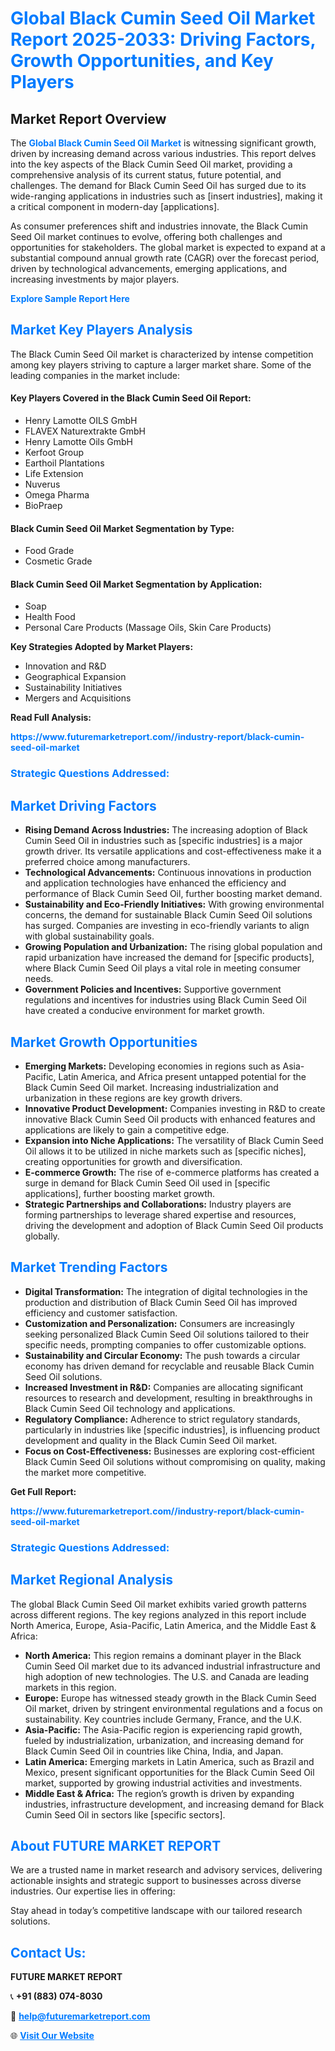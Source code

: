 <h1 style="color: #007BFF;">Global Black Cumin Seed Oil Market Report 2025-2033: Driving Factors, Growth Opportunities, and Key Players</h1>

<section id="overview">
<h2>Market Report Overview</h2>
<p>The <a href="https://www.futuremarketreport.com//industry-report/black-cumin-seed-oil-market" style="color: #007BFF; text-decoration: none;"><strong>Global Black Cumin Seed Oil Market</strong></a> is witnessing significant growth, driven by increasing demand across various industries. This report delves into the key aspects of the Black Cumin Seed Oil market, providing a comprehensive analysis of its current status, future potential, and challenges. The demand for Black Cumin Seed Oil has surged due to its wide-ranging applications in industries such as [insert industries], making it a critical component in modern-day [applications].</p>
<p>As consumer preferences shift and industries innovate, the Black Cumin Seed Oil market continues to evolve, offering both challenges and opportunities for stakeholders. The global market is expected to expand at a substantial compound annual growth rate (CAGR) over the forecast period, driven by technological advancements, emerging applications, and increasing investments by major players.</p>
</section>

<section id="overview">
<p><a href="https://www.futuremarketreport.com//request-sample/reportId=91193" style="color: #007BFF; text-decoration: none;"><strong>Explore Sample Report Here</strong></a></p>
</section>

<section id="key-players">
<h2 style="color: #007BFF;">Market Key Players Analysis</h2>
<p>The Black Cumin Seed Oil market is characterized by intense competition among key players striving to capture a larger market share. Some of the leading companies in the market include:</p>
<h4>Key Players Covered in the Black Cumin Seed Oil Report:</h4>
<ul><li>Henry Lamotte OILS GmbH</li><li>FLAVEX Naturextrakte GmbH</li><li>Henry Lamotte Oils GmbH</li><li>Kerfoot Group</li><li>Earthoil Plantations</li><li>Life Extension</li><li>Nuverus</li><li>Omega Pharma</li><li>BioPraep</li></ul>
<h4>Black Cumin Seed Oil Market Segmentation by Type:</h4>
<ul><li>Food Grade</li><li>Cosmetic Grade</li></ul>

<h4>Black Cumin Seed Oil Market Segmentation by Application:</h4>
<ul><li>Soap</li><li>Health Food</li><li>Personal Care Products (Massage Oils, Skin Care Products)</li></ul>
<p><strong>Key Strategies Adopted by Market Players:</strong></p>
<ul>
<li>Innovation and R&D</li>
<li>Geographical Expansion</li>
<li>Sustainability Initiatives</li>
<li>Mergers and Acquisitions</li>
</ul>
</section>

<section>
<p><strong>Read Full Analysis: </strong></p><a href="https://www.futuremarketreport.com//industry-report/black-cumin-seed-oil-market" style="color: #007BFF; text-decoration: none;"><strong>https://www.futuremarketreport.com//industry-report/black-cumin-seed-oil-market</strong></a>
<h3 style="color: #007BFF;">Strategic Questions Addressed:</h3>
</section>

<section id="driving-factors">
<h2 style="color: #007BFF;">Market Driving Factors</h2>
<ul>
<li><strong>Rising Demand Across Industries:</strong> The increasing adoption of Black Cumin Seed Oil in industries such as [specific industries] is a major growth driver. Its versatile applications and cost-effectiveness make it a preferred choice among manufacturers.</li>
<li><strong>Technological Advancements:</strong> Continuous innovations in production and application technologies have enhanced the efficiency and performance of Black Cumin Seed Oil, further boosting market demand.</li>
<li><strong>Sustainability and Eco-Friendly Initiatives:</strong> With growing environmental concerns, the demand for sustainable Black Cumin Seed Oil solutions has surged. Companies are investing in eco-friendly variants to align with global sustainability goals.</li>
<li><strong>Growing Population and Urbanization:</strong> The rising global population and rapid urbanization have increased the demand for [specific products], where Black Cumin Seed Oil plays a vital role in meeting consumer needs.</li>
<li><strong>Government Policies and Incentives:</strong> Supportive government regulations and incentives for industries using Black Cumin Seed Oil have created a conducive environment for market growth.</li>
</ul>
</section>

<section id="growth-opportunities">
<h2 style="color: #007BFF;">Market Growth Opportunities</h2>
<ul>
<li><strong>Emerging Markets:</strong> Developing economies in regions such as Asia-Pacific, Latin America, and Africa present untapped potential for the Black Cumin Seed Oil market. Increasing industrialization and urbanization in these regions are key growth drivers.</li>
<li><strong>Innovative Product Development:</strong> Companies investing in R&D to create innovative Black Cumin Seed Oil products with enhanced features and applications are likely to gain a competitive edge.</li>
<li><strong>Expansion into Niche Applications:</strong> The versatility of Black Cumin Seed Oil allows it to be utilized in niche markets such as [specific niches], creating opportunities for growth and diversification.</li>
<li><strong>E-commerce Growth:</strong> The rise of e-commerce platforms has created a surge in demand for Black Cumin Seed Oil used in [specific applications], further boosting market growth.</li>
<li><strong>Strategic Partnerships and Collaborations:</strong> Industry players are forming partnerships to leverage shared expertise and resources, driving the development and adoption of Black Cumin Seed Oil products globally.</li>
</ul>
</section>

<section id="trending-factors">
<h2 style="color: #007BFF;">Market Trending Factors</h2>
<ul>
<li><strong>Digital Transformation:</strong> The integration of digital technologies in the production and distribution of Black Cumin Seed Oil has improved efficiency and customer satisfaction.</li>
<li><strong>Customization and Personalization:</strong> Consumers are increasingly seeking personalized Black Cumin Seed Oil solutions tailored to their specific needs, prompting companies to offer customizable options.</li>
<li><strong>Sustainability and Circular Economy:</strong> The push towards a circular economy has driven demand for recyclable and reusable Black Cumin Seed Oil solutions.</li>
<li><strong>Increased Investment in R&D:</strong> Companies are allocating significant resources to research and development, resulting in breakthroughs in Black Cumin Seed Oil technology and applications.</li>
<li><strong>Regulatory Compliance:</strong> Adherence to strict regulatory standards, particularly in industries like [specific industries], is influencing product development and quality in the Black Cumin Seed Oil market.</li>
<li><strong>Focus on Cost-Effectiveness:</strong> Businesses are exploring cost-efficient Black Cumin Seed Oil solutions without compromising on quality, making the market more competitive.</li>
</ul>
</section>

<section>
<p><strong>Get Full Report: </strong></p><a href="https://www.futuremarketreport.com//industry-report/black-cumin-seed-oil-market" style="color: #007BFF; text-decoration: none;"><strong>https://www.futuremarketreport.com//industry-report/black-cumin-seed-oil-market</strong></a>
<h3 style="color: #007BFF;">Strategic Questions Addressed:</h3>
</section>


<section id="regional-analysis">
<h2 style="color: #007BFF;">Market Regional Analysis</h2>
<p>The global Black Cumin Seed Oil market exhibits varied growth patterns across different regions. The key regions analyzed in this report include North America, Europe, Asia-Pacific, Latin America, and the Middle East & Africa:</p>
<ul>
<li><strong>North America:</strong> This region remains a dominant player in the Black Cumin Seed Oil market due to its advanced industrial infrastructure and high adoption of new technologies. The U.S. and Canada are leading markets in this region.</li>
<li><strong>Europe:</strong> Europe has witnessed steady growth in the Black Cumin Seed Oil market, driven by stringent environmental regulations and a focus on sustainability. Key countries include Germany, France, and the U.K.</li>
<li><strong>Asia-Pacific:</strong> The Asia-Pacific region is experiencing rapid growth, fueled by industrialization, urbanization, and increasing demand for Black Cumin Seed Oil in countries like China, India, and Japan.</li>
<li><strong>Latin America:</strong> Emerging markets in Latin America, such as Brazil and Mexico, present significant opportunities for the Black Cumin Seed Oil market, supported by growing industrial activities and investments.</li>
<li><strong>Middle East & Africa:</strong> The region’s growth is driven by expanding industries, infrastructure development, and increasing demand for Black Cumin Seed Oil in sectors like [specific sectors].</li>
</ul>
</section>

<footer>
<h2 style="color: #007BFF;">About FUTURE MARKET REPORT</h2>
<p>We are a trusted name in market research and advisory services, delivering actionable insights and strategic support to businesses across diverse industries. Our expertise lies in offering:</p>

<p>Stay ahead in today’s competitive landscape with our tailored research solutions.</p>

<h2 style="color: #007BFF;">Contact Us:</h2>
<p><strong>FUTURE MARKET REPORT</strong></p>
<p>📞 <strong>+91 (883) 074-8030</strong></p>
<p>📧 <strong><a href="mailto:help@futuremarketreport.com" style="color: #007BFF;">help@futuremarketreport.com</a></strong></p>
<p>🌐 <strong><a href="https://www.futuremarketreport.com/" style="color: #007BFF;">Visit Our Website</a></strong></p>
</footer>